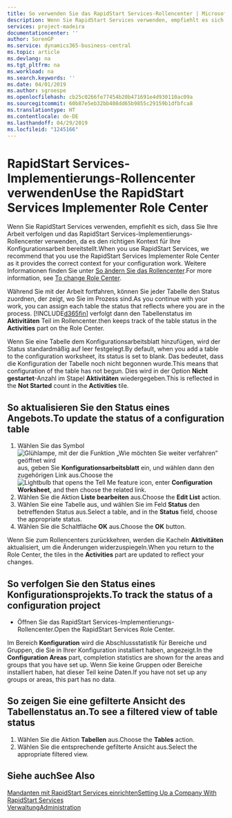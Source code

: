 ```yaml
---
title: So verwenden Sie das RapidStart Services-Rollencenter | Microsoft Docs
description: Wenn Sie RapidStart Services verwenden, empfiehlt es sich, dass Sie Ihre Arbeit verfolgen und das RapidStart Services-Implementierungs-Rollencenter verwenden, da es den richtigen Kontext für Ihre Konfigurationsarbeit bereitstellt.
services: project-madeira
documentationcenter: ''
author: SorenGP
ms.service: dynamics365-business-central
ms.topic: article
ms.devlang: na
ms.tgt_pltfrm: na
ms.workload: na
ms.search.keywords: ''
ms.date: 04/01/2019
ms.author: sgroespe
ms.openlocfilehash: cb25c0266fe77454b20b471691e4d930110ac09a
ms.sourcegitcommit: 60b87e5eb32bb408dd65b9855c29159b1dfbfca8
ms.translationtype: HT
ms.contentlocale: de-DE
ms.lasthandoff: 04/29/2019
ms.locfileid: "1245166"
---
```

# <a name="use-the-rapidstart-services-implementer-role-center"></a><span data-ttu-id="eae2d-103">RapidStart Services-Implementierungs-Rollencenter verwenden</span><span class="sxs-lookup"><span data-stu-id="eae2d-103">Use the RapidStart Services Implementer Role Center</span></span>
<span data-ttu-id="eae2d-104">Wenn Sie RapidStart Services verwenden, empfiehlt es sich, dass Sie Ihre Arbeit verfolgen und das RapidStart Services-Implementierungs-Rollencenter verwenden, da es den richtigen Kontext für Ihre Konfigurationsarbeit bereitstellt.</span><span class="sxs-lookup"><span data-stu-id="eae2d-104">When you use RapidStart Services, we recommend that you use the RapidStart Services Implementer Role Center as it provides the correct context for your configuration work.</span></span> <span data-ttu-id="eae2d-105">Weitere Informationen finden Sie unter [So ändern Sie das Rollencenter](ui-change-basic-settings.md#to-change-role-center).</span><span class="sxs-lookup"><span data-stu-id="eae2d-105">For more information, see [To change Role Center](ui-change-basic-settings.md#to-change-role-center).</span></span>

<span data-ttu-id="eae2d-106">Während Sie mit der Arbeit fortfahren, können Sie jeder Tabelle den Status zuordnen, der zeigt, wo Sie im Prozess sind.</span><span class="sxs-lookup"><span data-stu-id="eae2d-106">As you continue with your work, you can assign each table the status that reflects where you are in the process.</span></span> [!INCLUDE[d365fin](includes/d365fin_md.md)] <span data-ttu-id="eae2d-107">verfolgt dann den Tabellenstatus im **Aktivitäten** Teil im Rollencenter.</span><span class="sxs-lookup"><span data-stu-id="eae2d-107">then keeps track of the table status in the **Activities** part on the Role Center.</span></span>  

<span data-ttu-id="eae2d-108">Wenn Sie eine Tabelle dem Konfigurationsarbeitsblatt hinzufügen, wird der Status standardmäßig auf leer festgelegt.</span><span class="sxs-lookup"><span data-stu-id="eae2d-108">By default, when you add a table to the configuration worksheet, its status is set to blank.</span></span> <span data-ttu-id="eae2d-109">Das bedeutet, dass die Konfiguration der Tabelle noch nicht begonnen wurde.</span><span class="sxs-lookup"><span data-stu-id="eae2d-109">This means that configuration of the table has not begun.</span></span> <span data-ttu-id="eae2d-110">Dies wird in der Option **Nicht gestartet**-Anzahl im Stapel **Aktivitäten** wiedergegeben.</span><span class="sxs-lookup"><span data-stu-id="eae2d-110">This is reflected in the **Not Started** count in the **Activities** tile.</span></span>  

## <a name="to-update-the-status-of-a-configuration-table"></a><span data-ttu-id="eae2d-111">So aktualisieren Sie den Status eines Angebots.</span><span class="sxs-lookup"><span data-stu-id="eae2d-111">To update the status of a configuration table</span></span>  
1.  <span data-ttu-id="eae2d-112">Wählen Sie das Symbol ![Glühlampe, mit der die Funktion „Wie möchten Sie weiter verfahren“ geöffnet wird](media/ui-search/search_small.png "Wie möchten Sie weiter verfahren?") aus, geben Sie **Konfigurationsarbeitsblatt** ein, und wählen dann den zugehörigen Link aus.</span><span class="sxs-lookup"><span data-stu-id="eae2d-112">Choose the ![Lightbulb that opens the Tell Me feature](media/ui-search/search_small.png "Tell me what you want to do") icon, enter **Configuration Worksheet**, and then choose the related link.</span></span>  
2.  <span data-ttu-id="eae2d-113">Wählen Sie die Aktion **Liste bearbeiten** aus.</span><span class="sxs-lookup"><span data-stu-id="eae2d-113">Choose the **Edit List** action.</span></span>  
3.  <span data-ttu-id="eae2d-114">Wählen Sie eine Tabelle aus, und wählen Sie im Feld **Status** den betreffenden Status aus.</span><span class="sxs-lookup"><span data-stu-id="eae2d-114">Select a table, and in the **Status** field, choose the appropriate status.</span></span>  
4.  <span data-ttu-id="eae2d-115">Wählen Sie die Schaltfläche **OK** aus.</span><span class="sxs-lookup"><span data-stu-id="eae2d-115">Choose the **OK** button.</span></span>  

<span data-ttu-id="eae2d-116">Wenn Sie zum Rollencenters zurückkehren, werden die Kacheln **Aktivitäten** aktualisiert, um die Änderungen widerzuspiegeln.</span><span class="sxs-lookup"><span data-stu-id="eae2d-116">When you return to the Role Center, the tiles in the **Activities** part are updated to reflect your changes.</span></span>  

## <a name="to-track-the-status-of-a-configuration-project"></a><span data-ttu-id="eae2d-117">So verfolgen Sie den Status eines Konfigurationsprojekts.</span><span class="sxs-lookup"><span data-stu-id="eae2d-117">To track the status of a configuration project</span></span>  
- <span data-ttu-id="eae2d-118">Öffnen Sie das RapidStart Services-Implementierungs-Rollencenter.</span><span class="sxs-lookup"><span data-stu-id="eae2d-118">Open the RapidStart Services Role Center.</span></span>  

<span data-ttu-id="eae2d-119">Im Bereich **Konfiguration** wird die Abschlussstatistik für Bereiche und Gruppen, die Sie in Ihrer Konfiguration installiert haben, angezeigt.</span><span class="sxs-lookup"><span data-stu-id="eae2d-119">In the **Configuration Areas** part, completion statistics are shown for the areas and groups that you have set up.</span></span> <span data-ttu-id="eae2d-120">Wenn Sie keine Gruppen oder Bereiche installiert haben, hat dieser Teil keine Daten.</span><span class="sxs-lookup"><span data-stu-id="eae2d-120">If you have not set up any groups or areas, this part has no data.</span></span>  

## <a name="to-see-a-filtered-view-of-table-status"></a><span data-ttu-id="eae2d-121">So zeigen Sie eine gefilterte Ansicht des Tabellenstatus an.</span><span class="sxs-lookup"><span data-stu-id="eae2d-121">To see a filtered view of table status</span></span>  
1. <span data-ttu-id="eae2d-122">Wählen Sie die Aktion **Tabellen** aus.</span><span class="sxs-lookup"><span data-stu-id="eae2d-122">Choose the **Tables** action.</span></span>  
2. <span data-ttu-id="eae2d-123">Wählen Sie die entsprechende gefilterte Ansicht aus.</span><span class="sxs-lookup"><span data-stu-id="eae2d-123">Select the appropriate filtered view.</span></span>  

## <a name="see-also"></a><span data-ttu-id="eae2d-124">Siehe auch</span><span class="sxs-lookup"><span data-stu-id="eae2d-124">See Also</span></span>  
[<span data-ttu-id="eae2d-125">Mandanten mit RapidStart Services einrichten</span><span class="sxs-lookup"><span data-stu-id="eae2d-125">Setting Up a Company With RapidStart Services</span></span>](admin-set-up-a-company-with-rapidstart.md)  
[<span data-ttu-id="eae2d-126">Verwaltung</span><span class="sxs-lookup"><span data-stu-id="eae2d-126">Administration</span></span>](admin-setup-and-administration.md)
